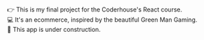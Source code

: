 👉 This is my final project for the Coderhouse's React course.\
💻 It's an ecommerce, inspired by the beautiful Green Man Gaming.\
🚧 This app is under construction.
